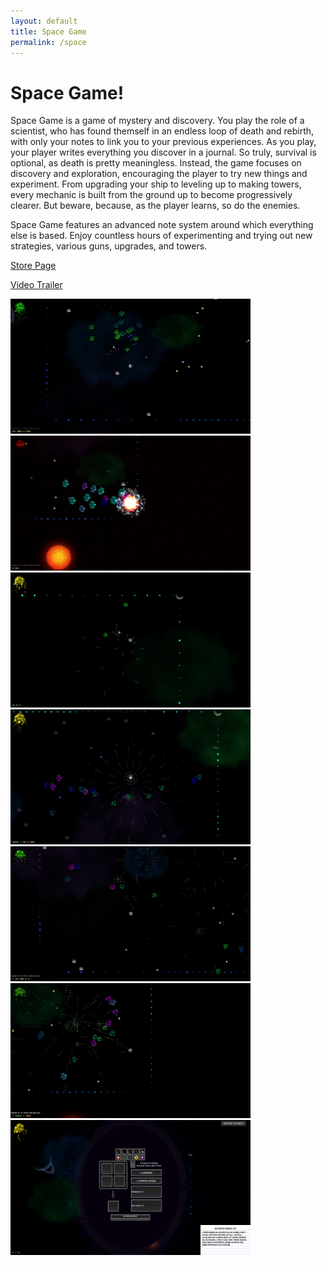 ```yaml
---
layout: default
title: Space Game
permalink: /space
---
```

# Space Game!

Space Game is a game of mystery and discovery. You play the role of a scientist, who has found themself in an endless loop of death and rebirth, with only your notes to link you to your previous experiences. As you play, your player writes everything you discover in a journal. So truly, survival is optional, as death is pretty meaningless. Instead, the game focuses on discovery and exploration, encouraging the player to try new things and experiment. From upgrading your ship to leveling up to making towers, every mechanic is built from the ground up to become progressively clearer. But beware, because, as the player learns, so do the enemies.

Space Game features an advanced note system around which everything else is based. Enjoy countless hours of experimenting and trying out new strategies, various guns, upgrades, and towers.

[Store Page](http://thepaperpilot.itch.io/space-game)

[Video Trailer](https://youtu.be/L7LPhxCTn2Y)

<div style="overflow:hidden;">
  <img src="./screenshots/snap1.png" alt="Snapshot 1" width="384" height="216">
  <img src="./screenshots/snap2.png" alt="Snapshot 2" width="384" height="216">
  <img src="./screenshots/snap3.png" alt="Snapshot 3" width="384" height="216">
  <img src="./screenshots/snap4.png" alt="Snapshot 4" width="384" height="216">
  <img src="./screenshots/snap5.png" alt="Snapshot 5" width="384" height="216">
  <img src="./screenshots/snap6.png" alt="Snapshot 6" width="384" height="216">
  <img src="./screenshots/snap7.png" alt="Snapshot 7" width="384" height="216">
</div>
